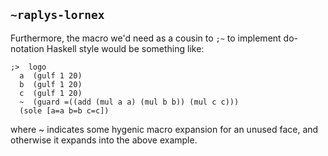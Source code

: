 ## `~raplys-lornex`
Furthermore, the macro we'd need as a cousin to `;~` to implement do-notation Haskell style would be something like:

```
;>  logo
  a  (gulf 1 20)
  b  (gulf 1 20)
  c  (gulf 1 20)
  ~  (guard =((add (mul a a) (mul b b)) (mul c c)))
  (sole [a=a b=b c=c])
```

where ~ indicates some hygenic macro expansion for an unused face, and otherwise it expands into the above example.